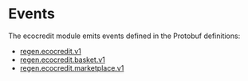# Events

The ecocredit module emits events defined in the Protobuf definitions:

- [regen.ecocredit.v1](https://buf.build/regen/regen-ledger/docs/main/regen.ecocredit.v1)
- [regen.ecocredit.basket.v1](https://buf.build/regen/regen-ledger/docs/main/regen.ecocredit.basket.v1)
- [regen.ecocredit.marketplace.v1](https://buf.build/regen/regen-ledger/docs/main/regen.ecocredit.marketplace.v1)
